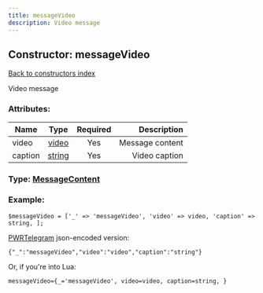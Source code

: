```yaml
---
title: messageVideo
description: Video message
---
```

## Constructor: messageVideo  
[Back to constructors index](index.md)



Video message

### Attributes:

| Name     |    Type       | Required | Description |
|----------|:-------------:|:--------:|------------:|
|video|[video](../types/video.md) | Yes|Message content|
|caption|[string](../types/string.md) | Yes|Video caption|



### Type: [MessageContent](../types/MessageContent.md)


### Example:

```
$messageVideo = ['_' => 'messageVideo', 'video' => video, 'caption' => string, ];
```  

[PWRTelegram](https://pwrtelegram.xyz) json-encoded version:

```
{"_":"messageVideo","video":"video","caption":"string"}
```


Or, if you're into Lua:  


```
messageVideo={_='messageVideo', video=video, caption=string, }

```


